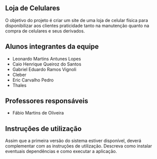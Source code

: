 ## Loja de Celulares
O objetivo do projeto é criar um site de uma loja de celular física para disponibilizar aos clientes praticidade tanto na manutenção quanto na compra de celulares e seus derivados. 

## Alunos integrantes da equipe

* Leonardo Martins Antunes Lopes
* Caio Henrique Queiroz do Santos
* Gabriel Eduardo Ramos Vignoli
* Cleber
* Eric Carvalho Pedro
* Thales

## Professores responsáveis

* Fábio Martins de Oliveira

## Instruções de utilização

Assim que a primeira versão do sistema estiver disponível, deverá complementar com as instruções de utilização. Descreva como instalar eventuais dependências e como executar a aplicação.

